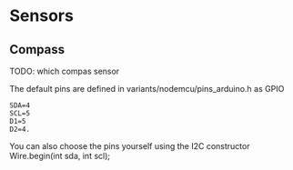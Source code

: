 # Sensors

## Compass

TODO: which compas sensor

The default pins are defined in variants/nodemcu/pins_arduino.h as 
GPIO 

    SDA=4 
    SCL=5
    D1=5 
    D2=4.

You can also choose the pins yourself using the I2C constructor Wire.begin(int sda, int scl);